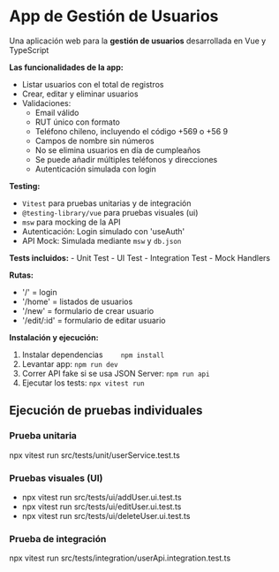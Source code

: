 # App de Gestión de Usuarios

Una aplicación web para la **gestión de usuarios** desarrollada en Vue y TypeScript

**Las funcionalidades de la app:**

- Listar usuarios con el total de registros
- Crear, editar y eliminar usuarios
- Validaciones:
    - Email válido
    - RUT único con formato
    - Teléfono chileno, incluyendo el código +569 o +56 9
    - Campos de nombre sin números
    - No se elimina usuarios en día de cumpleaños 
    - Se puede añadir múltiples teléfonos y direcciones
    - Autenticación simulada con login

**Testing:**
- ``Vitest`` para pruebas unitarias y de integración
- ``@testing-library/vue`` para pruebas visuales (ui)
- ``msw`` para mocking de la API
- Autenticación: Login simulado con 'useAuth'
- API Mock: Simulada mediante ``msw`` y ``db.json`` 

**Tests incluidos:**
    - Unit Test 
    - UI Test
    - Integration Test
    - Mock Handlers

**Rutas:**

- '/' = login
- '/home' = listados de usuarios
- '/new' = formulario de crear usuario
- '/edit/:id' = formulario de editar usuario

**Instalación y ejecución:**
1. Instalar dependencias
``    npm install``
2. Levantar app:
``npm run dev``
3. Correr API fake si se usa JSON Server:
``npm run api``
4. Ejecutar los tests:
``npx vitest run``

## Ejecución de pruebas individuales

### Prueba unitaria
npx vitest run src/tests/unit/userService.test.ts

### Pruebas visuales (UI)
- npx vitest run src/tests/ui/addUser.ui.test.ts
- npx vitest run src/tests/ui/editUser.ui.test.ts
- npx vitest run src/tests/ui/deleteUser.ui.test.ts

### Prueba de integración
npx vitest run src/tests/integration/userApi.integration.test.ts
